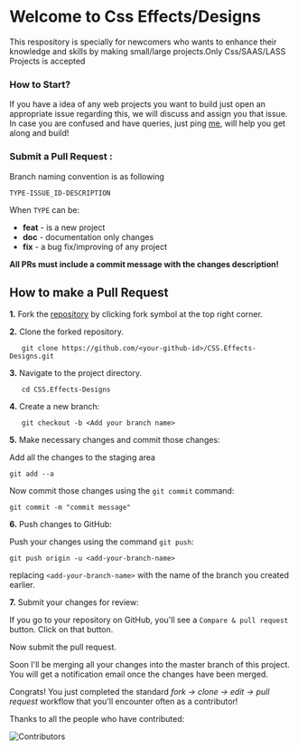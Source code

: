 # Welcome to Css Effects/Designs

This respository is specially for newcomers who wants to enhance their knowledge and skills by making small/large projects.Only Css/SAAS/LASS Projects is accepted


###  How to Start?  

If you have a idea of any web projects you want to build just open an appropriate issue regarding this, we will discuss and assign you that issue. In case you are confused and have queries, just ping [me](https://www.linkedin.com/in/sulagna-dutta-roy/), will help you get along and build!


###  Submit a Pull Request :

Branch naming convention is as following

`TYPE-ISSUE_ID-DESCRIPTION`

When `TYPE` can be:

- **feat** - is a new project
- **doc** - documentation only changes
- **fix** - a bug fix/improving of any project

**All PRs must include a commit message with the changes description!**

## How to make a Pull Request

**1.** Fork the <a href="https://github.com/WeBeginners-Community/CSS.Effects-Designs.git">repository</a> by clicking fork symbol at the top right corner.

**2.** Clone the forked repository.
```
   git clone https://github.com/<your-github-id>/CSS.Effects-Designs.git
```

**3.** Navigate to the project directory.
```
   cd CSS.Effects-Designs
```

**4.** Create a new branch:
```
   git checkout -b <Add your branch name>
```

**5.** Make necessary changes and commit those changes:

Add all the changes to the staging area
```
git add --a
```

Now commit those changes using the `git commit` command:

```
git commit -m "commit message"
```

**6.** Push changes to GitHub: 

Push your changes using the command `git push`:

```
git push origin -u <add-your-branch-name>
```

replacing `<add-your-branch-name>` with the name of the branch you created earlier.


**7.** Submit your changes for review: 

If you go to your repository on GitHub, you'll see a `Compare & pull request` button. Click on that button.

Now submit the pull request.

Soon I'll be merging all your changes into the master branch of this project. You will get a notification email once the changes have been merged.

Congrats! You just completed the standard _fork -> clone -> edit -> pull request_ workflow that you'll encounter often as a contributor!

Thanks to all the people who have contributed:

![Contributors](https://contributors-img.web.app/image?repo=sulagna-dutta-roy/Css-design-projects)
